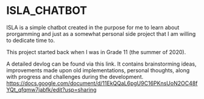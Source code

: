 # ISLA_CHATBOT

ISLA is a simple chatbot created in the purpose for me to learn about prorgamming and just as a somewhat personal side project that I am willing to dedicate time to. 

This project started back when I was in Grade 11 (the summer of 2020).

A detailed devlog can be found via this link. It contains brainstorming ideas, improvements made upon old implementations, personal thoughts, along with progress and challenges during the development. 
https://docs.google.com/document/d/11EkQQaL6pgU9C16PKnsUoN2OC48fYQt_qfqmw7jabfk/edit?usp=sharing

